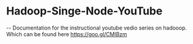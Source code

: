 # Hadoop-Singe-Node-YouTube
--
Documentation for the instructional youtube vedio series on hadooop. Which can be found here https://goo.gl/CMIBzm 
